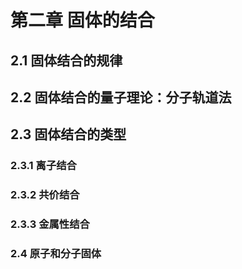 # 第二章 固体的结合

## 2.1 固体结合的规律

## 2.2 固体结合的量子理论：分子轨道法

## 2.3 固体结合的类型

### 2.3.1 离子结合

### 2.3.2 共价结合

### 2.3.3 金属性结合

### 2.4 原子和分子固体

